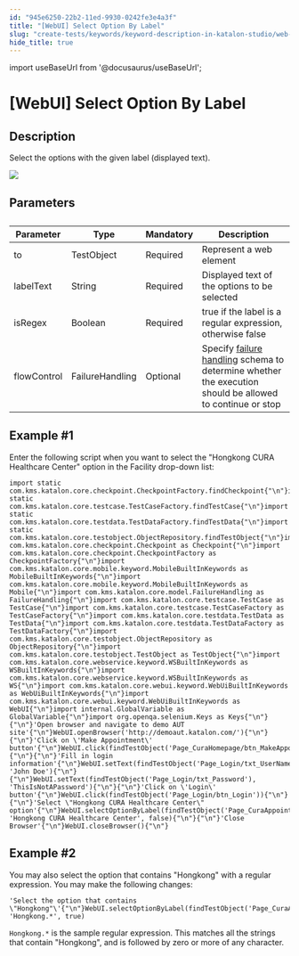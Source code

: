 ```yaml
---
id: "945e6250-22b2-11ed-9930-0242fe3e4a3f"
title: "[WebUI] Select Option By Label"
slug: "create-tests/keywords/keyword-description-in-katalon-studio/web-ui-keywords/webui-select-option-by-label"
hide_title: true
---
```

import useBaseUrl from '@docusaurus/useBaseUrl';


# <a id="id_0" class="anchor_top_offset"/><a id="ariaid-title1" class="anchor_top_offset"/>[WebUI] Select Option By Label


## <a id="id_0__id_1" class="anchor_top_offset"/>Description

<p xmlns="http://www.w3.org/1999/xhtml" className="p"> Select the options with the given label (displayed text).</p> 
<p xmlns="http://www.w3.org/1999/xhtml" className="p"><img className="image" width={500} src={useBaseUrl("/1641f630-803f-11ed-998d-0242cfbc79b5.png")} /></p> 

## <a id="id_0__id_2" class="anchor_top_offset"/>Parameters

<table xmlns="http://www.w3.org/1999/xhtml" className="table anchor_top_offset" id="id_0__70998e79-53b4-48c9-b515-0f425d4e51d0"><caption /><thead className="thead"><tr className><th className="entry anchor_top_offset" id="id_0__70998e79-53b4-48c9-b515-0f425d4e51d0__entry__1">Parameter</th><th className="entry anchor_top_offset" id="id_0__70998e79-53b4-48c9-b515-0f425d4e51d0__entry__2"> Type</th><th className="entry anchor_top_offset" id="id_0__70998e79-53b4-48c9-b515-0f425d4e51d0__entry__3">Mandatory</th><th className="entry anchor_top_offset" id="id_0__70998e79-53b4-48c9-b515-0f425d4e51d0__entry__4">Description</th></tr></thead><tbody className="tbody"><tr className><td className="entry" headers="id_0__70998e79-53b4-48c9-b515-0f425d4e51d0__entry__1 id_0__70998e79-53b4-48c9-b515-0f425d4e51d0__entry__2 id_0__70998e79-53b4-48c9-b515-0f425d4e51d0__entry__3 id_0__70998e79-53b4-48c9-b515-0f425d4e51d0__entry__4 ">to</td><td className="entry" headers="id_0__70998e79-53b4-48c9-b515-0f425d4e51d0__entry__1 id_0__70998e79-53b4-48c9-b515-0f425d4e51d0__entry__2 id_0__70998e79-53b4-48c9-b515-0f425d4e51d0__entry__3 id_0__70998e79-53b4-48c9-b515-0f425d4e51d0__entry__4 ">TestObject</td><td className="entry" headers="id_0__70998e79-53b4-48c9-b515-0f425d4e51d0__entry__1 id_0__70998e79-53b4-48c9-b515-0f425d4e51d0__entry__2 id_0__70998e79-53b4-48c9-b515-0f425d4e51d0__entry__3 id_0__70998e79-53b4-48c9-b515-0f425d4e51d0__entry__4 ">Required</td><td className="entry" headers="id_0__70998e79-53b4-48c9-b515-0f425d4e51d0__entry__1 id_0__70998e79-53b4-48c9-b515-0f425d4e51d0__entry__2 id_0__70998e79-53b4-48c9-b515-0f425d4e51d0__entry__3 id_0__70998e79-53b4-48c9-b515-0f425d4e51d0__entry__4 ">Represent a web element</td></tr><tr className><td className="entry" headers="id_0__70998e79-53b4-48c9-b515-0f425d4e51d0__entry__1 id_0__70998e79-53b4-48c9-b515-0f425d4e51d0__entry__2 id_0__70998e79-53b4-48c9-b515-0f425d4e51d0__entry__3 id_0__70998e79-53b4-48c9-b515-0f425d4e51d0__entry__4 ">labelText</td><td className="entry" headers="id_0__70998e79-53b4-48c9-b515-0f425d4e51d0__entry__1 id_0__70998e79-53b4-48c9-b515-0f425d4e51d0__entry__2 id_0__70998e79-53b4-48c9-b515-0f425d4e51d0__entry__3 id_0__70998e79-53b4-48c9-b515-0f425d4e51d0__entry__4 ">String</td><td className="entry" headers="id_0__70998e79-53b4-48c9-b515-0f425d4e51d0__entry__1 id_0__70998e79-53b4-48c9-b515-0f425d4e51d0__entry__2 id_0__70998e79-53b4-48c9-b515-0f425d4e51d0__entry__3 id_0__70998e79-53b4-48c9-b515-0f425d4e51d0__entry__4 ">Required</td><td className="entry" headers="id_0__70998e79-53b4-48c9-b515-0f425d4e51d0__entry__1 id_0__70998e79-53b4-48c9-b515-0f425d4e51d0__entry__2 id_0__70998e79-53b4-48c9-b515-0f425d4e51d0__entry__3 id_0__70998e79-53b4-48c9-b515-0f425d4e51d0__entry__4 ">Displayed text of the options to be selected</td></tr><tr className><td className="entry" headers="id_0__70998e79-53b4-48c9-b515-0f425d4e51d0__entry__1 id_0__70998e79-53b4-48c9-b515-0f425d4e51d0__entry__2 id_0__70998e79-53b4-48c9-b515-0f425d4e51d0__entry__3 id_0__70998e79-53b4-48c9-b515-0f425d4e51d0__entry__4 ">isRegex</td><td className="entry" headers="id_0__70998e79-53b4-48c9-b515-0f425d4e51d0__entry__1 id_0__70998e79-53b4-48c9-b515-0f425d4e51d0__entry__2 id_0__70998e79-53b4-48c9-b515-0f425d4e51d0__entry__3 id_0__70998e79-53b4-48c9-b515-0f425d4e51d0__entry__4 ">Boolean</td><td className="entry" headers="id_0__70998e79-53b4-48c9-b515-0f425d4e51d0__entry__1 id_0__70998e79-53b4-48c9-b515-0f425d4e51d0__entry__2 id_0__70998e79-53b4-48c9-b515-0f425d4e51d0__entry__3 id_0__70998e79-53b4-48c9-b515-0f425d4e51d0__entry__4 ">Required</td><td className="entry" headers="id_0__70998e79-53b4-48c9-b515-0f425d4e51d0__entry__1 id_0__70998e79-53b4-48c9-b515-0f425d4e51d0__entry__2 id_0__70998e79-53b4-48c9-b515-0f425d4e51d0__entry__3 id_0__70998e79-53b4-48c9-b515-0f425d4e51d0__entry__4 ">true if the label is a regular expression, otherwise false</td></tr><tr className><td className="entry" headers="id_0__70998e79-53b4-48c9-b515-0f425d4e51d0__entry__1 id_0__70998e79-53b4-48c9-b515-0f425d4e51d0__entry__2 id_0__70998e79-53b4-48c9-b515-0f425d4e51d0__entry__3 id_0__70998e79-53b4-48c9-b515-0f425d4e51d0__entry__4 ">flowControl</td><td className="entry" headers="id_0__70998e79-53b4-48c9-b515-0f425d4e51d0__entry__1 id_0__70998e79-53b4-48c9-b515-0f425d4e51d0__entry__2 id_0__70998e79-53b4-48c9-b515-0f425d4e51d0__entry__3 id_0__70998e79-53b4-48c9-b515-0f425d4e51d0__entry__4 ">FailureHandling</td><td className="entry" headers="id_0__70998e79-53b4-48c9-b515-0f425d4e51d0__entry__1 id_0__70998e79-53b4-48c9-b515-0f425d4e51d0__entry__2 id_0__70998e79-53b4-48c9-b515-0f425d4e51d0__entry__3 id_0__70998e79-53b4-48c9-b515-0f425d4e51d0__entry__4 ">Optional</td><td className="entry" headers="id_0__70998e79-53b4-48c9-b515-0f425d4e51d0__entry__1 id_0__70998e79-53b4-48c9-b515-0f425d4e51d0__entry__2 id_0__70998e79-53b4-48c9-b515-0f425d4e51d0__entry__3 id_0__70998e79-53b4-48c9-b515-0f425d4e51d0__entry__4 ">Specify <a className="xref" href="/docs/maintain/configure-failure-handling-settings-in-katalon-studio">failure handling</a> schema to determine whether the execution should be allowed to continue or stop</td></tr></tbody></table> 

## <a id="id_0__id_3" class="anchor_top_offset"/>Example #1

<p xmlns="http://www.w3.org/1999/xhtml" className="p">Enter the following script when you want to select the "Hongkong CURA Healthcare Center" option in the <span className="ph uicontrol">Facility</span> drop-down list:</p> 
<pre xmlns="http://www.w3.org/1999/xhtml" className="pre codeblock"><code>import static com.kms.katalon.core.checkpoint.CheckpointFactory.findCheckpoint{"\n"}import static com.kms.katalon.core.testcase.TestCaseFactory.findTestCase{"\n"}import static com.kms.katalon.core.testdata.TestDataFactory.findTestData{"\n"}import static com.kms.katalon.core.testobject.ObjectRepository.findTestObject{"\n"}import com.kms.katalon.core.checkpoint.Checkpoint as Checkpoint{"\n"}import com.kms.katalon.core.checkpoint.CheckpointFactory as CheckpointFactory{"\n"}import com.kms.katalon.core.mobile.keyword.MobileBuiltInKeywords as MobileBuiltInKeywords{"\n"}import com.kms.katalon.core.mobile.keyword.MobileBuiltInKeywords as Mobile{"\n"}import com.kms.katalon.core.model.FailureHandling as FailureHandling{"\n"}import com.kms.katalon.core.testcase.TestCase as TestCase{"\n"}import com.kms.katalon.core.testcase.TestCaseFactory as TestCaseFactory{"\n"}import com.kms.katalon.core.testdata.TestData as TestData{"\n"}import com.kms.katalon.core.testdata.TestDataFactory as TestDataFactory{"\n"}import com.kms.katalon.core.testobject.ObjectRepository as ObjectRepository{"\n"}import com.kms.katalon.core.testobject.TestObject as TestObject{"\n"}import com.kms.katalon.core.webservice.keyword.WSBuiltInKeywords as WSBuiltInKeywords{"\n"}import com.kms.katalon.core.webservice.keyword.WSBuiltInKeywords as WS{"\n"}import com.kms.katalon.core.webui.keyword.WebUiBuiltInKeywords as WebUiBuiltInKeywords{"\n"}import com.kms.katalon.core.webui.keyword.WebUiBuiltInKeywords as WebUI{"\n"}import internal.GlobalVariable as GlobalVariable{"\n"}import org.openqa.selenium.Keys as Keys{"\n"}{"\n"}'Open browser and navigate to demo AUT site'{"\n"}WebUI.openBrowser('http://demoaut.katalon.com/'){"\n"}{"\n"}'Click on \'Make Appointment\' button'{"\n"}WebUI.click(findTestObject('Page_CuraHomepage/btn_MakeAppointment')){"\n"}{"\n"}'Fill in login information'{"\n"}WebUI.setText(findTestObject('Page_Login/txt_UserName'), 'John Doe'){"\n"}{"\n"}WebUI.setText(findTestObject('Page_Login/txt_Password'), 'ThisIsNotAPassword'){"\n"}{"\n"}'Click on \'Login\' button'{"\n"}WebUI.click(findTestObject('Page_Login/btn_Login')){"\n"}{"\n"}'Select \"Hongkong CURA Healthcare Center\" option'{"\n"}WebUI.selectOptionByLabel(findTestObject('Page_CuraAppointment/lst_Facility'), 'Hongkong CURA Healthcare Center', false){"\n"}{"\n"}'Close Browser'{"\n"}WebUI.closeBrowser(){"\n"}</code></pre> 

## Example #2

<div xmlns="http://www.w3.org/1999/xhtml" className="p">You may also select the option that contains "Hongkong" with a regular expression. You may make the following changes:<pre className="pre codeblock"><code>'Select the option that contains \"Hongkong"\'{"\n"}WebUI.selectOptionByLabel(findTestObject('Page_CuraAppointment/lst_Facility'), 'Hongkong.*', true)</code></pre></div>
<p xmlns="http://www.w3.org/1999/xhtml" className="p"> <code className="ph codeph">Hongkong.*</code> is the sample regular expression. This matches all the strings that contain "Hongkong", and is followed by zero or more of any character.</p> 

